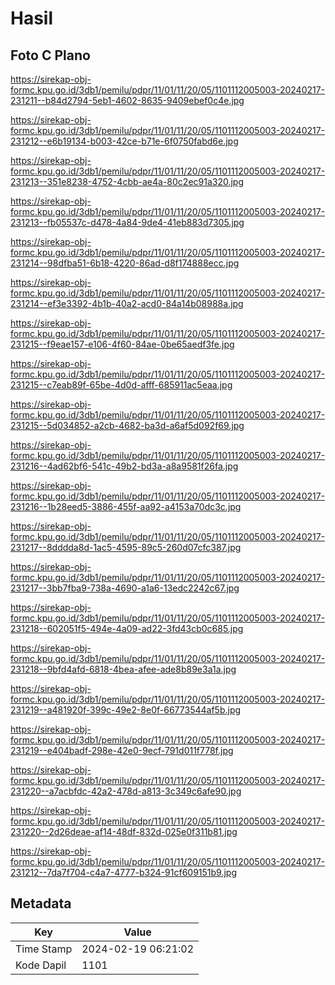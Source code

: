 # Hasil

## Foto C Plano

https://sirekap-obj-formc.kpu.go.id/3db1/pemilu/pdpr/11/01/11/20/05/1101112005003-20240217-231211--b84d2794-5eb1-4602-8635-9409ebef0c4e.jpg

https://sirekap-obj-formc.kpu.go.id/3db1/pemilu/pdpr/11/01/11/20/05/1101112005003-20240217-231212--e6b19134-b003-42ce-b71e-6f0750fabd6e.jpg

https://sirekap-obj-formc.kpu.go.id/3db1/pemilu/pdpr/11/01/11/20/05/1101112005003-20240217-231213--351e8238-4752-4cbb-ae4a-80c2ec91a320.jpg

https://sirekap-obj-formc.kpu.go.id/3db1/pemilu/pdpr/11/01/11/20/05/1101112005003-20240217-231213--fb05537c-d478-4a84-9de4-41eb883d7305.jpg

https://sirekap-obj-formc.kpu.go.id/3db1/pemilu/pdpr/11/01/11/20/05/1101112005003-20240217-231214--98dfba51-6b18-4220-86ad-d8f174888ecc.jpg

https://sirekap-obj-formc.kpu.go.id/3db1/pemilu/pdpr/11/01/11/20/05/1101112005003-20240217-231214--ef3e3392-4b1b-40a2-acd0-84a14b08988a.jpg

https://sirekap-obj-formc.kpu.go.id/3db1/pemilu/pdpr/11/01/11/20/05/1101112005003-20240217-231215--f9eae157-e106-4f60-84ae-0be65aedf3fe.jpg

https://sirekap-obj-formc.kpu.go.id/3db1/pemilu/pdpr/11/01/11/20/05/1101112005003-20240217-231215--c7eab89f-65be-4d0d-afff-685911ac5eaa.jpg

https://sirekap-obj-formc.kpu.go.id/3db1/pemilu/pdpr/11/01/11/20/05/1101112005003-20240217-231215--5d034852-a2cb-4682-ba3d-a6af5d092f69.jpg

https://sirekap-obj-formc.kpu.go.id/3db1/pemilu/pdpr/11/01/11/20/05/1101112005003-20240217-231216--4ad62bf6-541c-49b2-bd3a-a8a9581f26fa.jpg

https://sirekap-obj-formc.kpu.go.id/3db1/pemilu/pdpr/11/01/11/20/05/1101112005003-20240217-231216--1b28eed5-3886-455f-aa92-a4153a70dc3c.jpg

https://sirekap-obj-formc.kpu.go.id/3db1/pemilu/pdpr/11/01/11/20/05/1101112005003-20240217-231217--8dddda8d-1ac5-4595-89c5-260d07cfc387.jpg

https://sirekap-obj-formc.kpu.go.id/3db1/pemilu/pdpr/11/01/11/20/05/1101112005003-20240217-231217--3bb7fba9-738a-4690-a1a6-13edc2242c67.jpg

https://sirekap-obj-formc.kpu.go.id/3db1/pemilu/pdpr/11/01/11/20/05/1101112005003-20240217-231218--602051f5-494e-4a09-ad22-3fd43cb0c685.jpg

https://sirekap-obj-formc.kpu.go.id/3db1/pemilu/pdpr/11/01/11/20/05/1101112005003-20240217-231218--9bfd4afd-6818-4bea-afee-ade8b89e3a1a.jpg

https://sirekap-obj-formc.kpu.go.id/3db1/pemilu/pdpr/11/01/11/20/05/1101112005003-20240217-231219--a481920f-399c-49e2-8e0f-66773544af5b.jpg

https://sirekap-obj-formc.kpu.go.id/3db1/pemilu/pdpr/11/01/11/20/05/1101112005003-20240217-231219--e404badf-298e-42e0-9ecf-791d011f778f.jpg

https://sirekap-obj-formc.kpu.go.id/3db1/pemilu/pdpr/11/01/11/20/05/1101112005003-20240217-231220--a7acbfdc-42a2-478d-a813-3c349c6afe90.jpg

https://sirekap-obj-formc.kpu.go.id/3db1/pemilu/pdpr/11/01/11/20/05/1101112005003-20240217-231220--2d26deae-af14-48df-832d-025e0f311b81.jpg

https://sirekap-obj-formc.kpu.go.id/3db1/pemilu/pdpr/11/01/11/20/05/1101112005003-20240217-231212--7da7f704-c4a7-4777-b324-91cf609151b9.jpg


## Metadata

| Key        | Value               |
| ---------- | ------------------- |
| Time Stamp | 2024-02-19 06:21:02 |
| Kode Dapil | 1101                |



